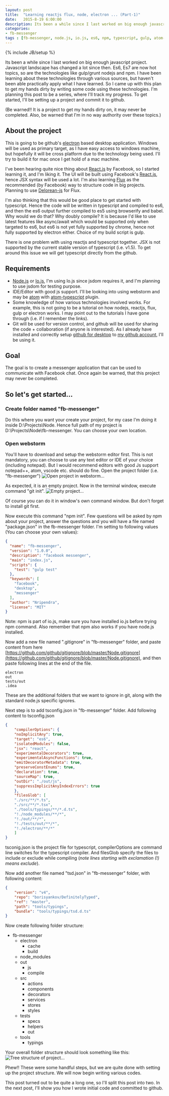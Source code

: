 ```yaml
---
layout: post
title:  "Learning reactjs flux, node, electron ... (Part-1)"
date:   2015-8-19 6:00:00
description: Its been a while since I last worked on big enough javascript project. Javascript landscape has changed a lot since then. Es6, Es7 are now hot topics, so are the technologies like gulp/grunt nodejs and npm. I have been learning about these technologies through various sources, but haven't been able practically apply what I have learned.
categories:
- fb-messenger
tags : [fb-messenger, node.js, io.js, es6, npm, typescript, gulp, atom-electron.]  
---
```

{% include JB/setup %}

Its been a while since I last worked on big enough javascript project. Javascript landscape has changed a lot since then. 
Es6, Es7 are now hot topics, so are the technologies like gulp/grunt nodejs and npm.
I have been learning about these technologies through various sources, but haven't been able practically apply what I have learned.
So I came up with this plan to get my hands dirty by writing some code using these technologies. I'm planning this post to be a series, where I'll track my progress. 
To get started, I'll be setting up a project and commit it to github.

(Be warned!! It is a project to get my hands dirty on, it may never be completed. Also, be warned that I'm in no way authority over these topics.)
 
## About the project

This is going to be github's [electron](http://electron.atom.io/) based desktop application. Windows will be used as primary target, as I have easy access to windows machine, 
but hopefully it will be cross platform due to the technology being used. 
I'll try to build it for mac once I get hold of a mac machine. 

I've been hearing quite nice thing about [React.js](http://facebook.github.io/react/) by Facebook, so I started learning it, and I'm liking it. 
The UI will be built using Facebook's [React.js](http://facebook.github.io/react/), hence JSX syntax will be used a lot. 
I'm also learning [Flux](https://facebook.github.io/flux/) as the recommended (by Facebook) way to structure code in big projects. 
Planning to use [Delorean-js](http://deloreanjs.com/) for Flux.

I'm also thinking that this would be good place to get started with typescript. Hence the code will be written in typescript and compiled to es6, 
and then the es6 output further compiled to es5 using browserify and babel. 
Why would we do that? Why doubly compile? It is because I'd like to use latest features like async/await which would be supported only when targeted to es6, 
but es6 is not yet fully supported by chrome, hence not fully supported by electron either. Choice of my build script is gulp. 

There is one problem with using reactjs and typescript together. JSX is not supported by the current stable version of typescript (i.e. v1.5). 
To get around this issue we will get typescript directly from the github.

## Requirements

- [Node.js](https://nodejs.org/) or [Io.js](https://iojs.org/en/index.html), I'm using Io.js since jsdom requires it, and I'm planning to use jsdom for testing purpose.
- IDE/Editor with good js support. I'll be looking into using webstorm and may be [atom](https://atom.io/) 
with [atom-typescript](https://atom.io/packages/atom-typescript) plugin.
- Some knowledge of how various technologies involved works. For example, this is not going to be a tutorial on how nodejs, reactjs, flux, gulp or electron works.
I may point out to the tutorials I have gone through (i.e. if I remember the links).
- Git will be used for version control, and github will be used for sharing the code + collaboration (if anyone is interested). 
As I already have installed and correctly setup [github for desktop](https://desktop.github.com/) to [my github account](https://github.com/nripendra), I'll be using it.

## Goal

The goal is to create a messenger application that can be used to communicate with Facebook chat. Once again be warned, that this project may never be completed.

## So let's get started...

### Create folder named "fb-messenger"

Do this where you want your create your project, for my case I'm doing it inside D:\Projects\Node\. Hence full path of my project is D:\Projects\Node\fb-messenger.
You can choose your own location.

### Open webstorm

You'll have to download and setup the webstorm editor first. This is not mandatory, you can choose to use any text editor or IDE of your choice (including notepad).
But I would recommend editors with good Js support notepad++, atom, vscode etc. should do fine.
Open the project folder (i.e. "fb-messenger")
<img src="/assets/posts/fb-messenger-1/2.2.png" alt="Open project in webstorm..." />

As expected, it is an empty project. Now in the terminal window, execute command "git init".
<img src="/assets/posts/fb-messenger-1/2.3.png" alt="Empty project..." />

Of course you can do it in window's own command window. But don't forget to install git first.

Now execute this command "npm init". Few questions will be asked by npm about your project, 
answer the questions and you will have a file named "package.json" in the fb-messenger folder. 
I'm setting to following values (You can choose your own values):

```json
{
  "name": "fb-messenger",
  "version": "1.0.0",
  "description": "facebook messenger",
  "main": "index.js",
  "scripts": {
    "test": "gulp test"
  },
  "keywords": [
    "facebook",
    "desktop",
    "messenger"
  ],
  "author": "Nripendra",
  "license": "MIT"
}
```

Note: npm is part of io.js, make sure you have installed io.js before trying npm command. Also remember that npm also works if you have node.js installed.

Now add a new file named ".gitignore" in "fb-messenger" folder, 
and paste content from here [https://github.com/github/gitignore/blob/master/Node.gitignore](https://github.com/github/gitignore/blob/master/Node.gitignore), 
and then paste following lines at the end of the file.

```
electron
out
tests/out
.idea
```

These are the additional folders that we want to ignore in git, along with the standard node.js specific ignores.

Next step is to add tsconfig.json in "fb-messenger" folder. Add following content to tsconfig.json

```json
{
	"compilerOptions": {
	"noImplicitAny": true,
	"target": "es6",
	"isolatedModules": false,
	"jsx": "react",
	"experimentalDecorators": true,
	"experimentalAsyncFunctions": true,
	"emitDecoratorMetadata": true,
	"preserveConstEnums": true,
	"declaration": true,
	"sourceMap": true,
	"outDir": "./out/js",
	"suppressImplicitAnyIndexErrors": true
	},
	"filesGlob": [
	"./src/**/*.ts",
	"./src/**/*.tsx",
	"./tools/typings/**/*.d.ts",
	"!./node_modules/**/*",
	"!./out/**/*",
	"!./tests/out/**/*",
	"!./electron/**/*"
	]
}
```
tsconig.json is the project file for typescript, compilerOptions are command line switches for the typescript compiler. 
And filesGlob specify the files to include or exclude while compiling (*note lines starting with exclamation (!) means exclude*).

Now add another file named "tsd.json" in "fb-messenger" folder, with following content:

```json
{
	"version": "v4",
	"repo": "borisyankov/DefinitelyTyped",
	"ref": "master",
	"path": "tools/typings",
	"bundle": "tools/typings/tsd.d.ts"
}
```

Now create following folder structure:

- fb-messenger
	- electron
		- cache
		- build
	- node_modules
	- out
		- js
		- compile
	- src
		- actions
		- components
		- decorators
		- services
		- stores
		- styles
	- tests
		- specs
		- helpers
		- out
	- tools
		- typings

Your overall folder structure should look something like this:
<img src="/assets/posts/fb-messenger-1/2.9.png" alt="Tree structure of project..." />

Phew!! These were some handful steps, but we are quite done with setting up the project structure. We will now begin writing various codes.

This post turned out to be quite a long one, so I'll split this post into two. In the next post, I'll show you how I wrote initial code and committed to github.
